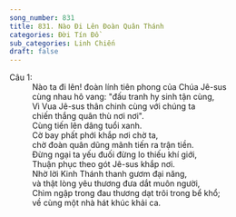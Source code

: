 ```yaml
---
song_number: 831
title: 831. Nào Đi Lên Đoàn Quân Thánh
categories: Đời Tín Đồ
sub_categories: Linh Chiến
draft: false
---
```

<dl><dt>Câu 1:</dt><dd data-verse="1">Nào ta đi lên! đoàn lính tiên phong của Chúa Jê-sus <br/> cùng nhau hô vang: "đấu tranh hy sinh tận cùng, <br/>Vì Vua Jê-sus thân chinh cùng với chúng ta <br/>chiến thắng quân thù nơi nơi". <br/>Cùng tiến lên dâng tuổi xanh. <br/>Cờ bay phất phới khắp nơi chờ ta, <br/>chờ đoàn quân dũng mãnh tiến ra trận tiền. <br/>Đừng ngại ta yếu đuối đừng lo thiếu khí giới, <br/>Thuận phục theo gót Jê-sus khắp nơi. <br/>Nhờ lời Kinh Thánh thanh gươm đại năng, <br/>và thật lòng yêu thương đưa dắt muôn người, <br/>Chìm ngập trong đau thương dạt trôi trong bể khổ; <br/>về cùng một nhà hát khúc khải ca. </dd></dl>